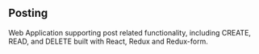 ## Posting

Web Application supporting post related functionality, including CREATE, READ, and DELETE built with React, Redux and Redux-form.

